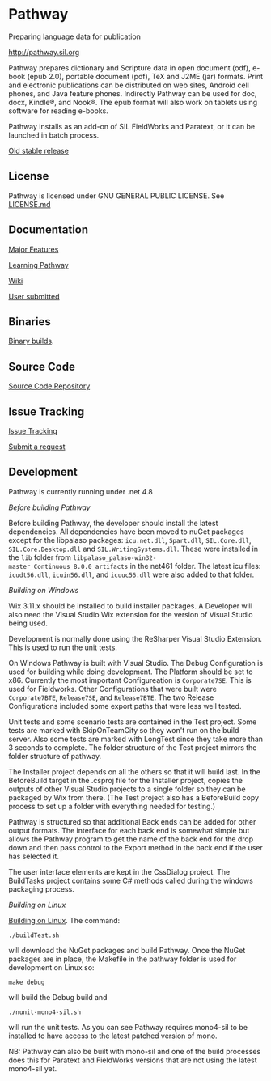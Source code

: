 Pathway
=======
Preparing language data for publication

http://pathway.sil.org

Pathway prepares dictionary and Scripture data in open document (odf), e-book (epub 2.0), portable document (pdf), TeX and J2ME (jar) formats. Print and electronic publications can be distributed on web sites, Android cell phones, and Java feature phones. Indirectly Pathway can be used for doc, docx, Kindle®, and Nook®. The epub format will also work on tablets using software for reading e-books.

Pathway installs as an add-on of SIL FieldWorks and Paratext, or it can be launched in batch process.

[Old stable release](http://www.sil.org/resources/software_fonts/pathway)


License
-------
Pathway is licensed under GNU GENERAL PUBLIC LICENSE. See [LICENSE.md](https://github.com/sillsdev/pathway/blob/develop/LICENSE.md)

Documentation
-------------
[Major Features](http://pathway.sil.org/features/)

[Learning Pathway](http://pathway.sil.org/demo/)

[Wiki](https://github.com/sillsdev/pathway/wiki)

[User submitted](http://lingtransoft.info/apps/pathway)


Binaries
--------
[Binary builds](http://build.palaso.org/project.html?projectId=Pathway&tab=projectOverview&guest=1).


Source Code
-----------
[Source Code Repository](https://github.com/sillsdev/pathway)


Issue Tracking
--------------
[Issue Tracking](https://jira.sil.org/browse/TD)

[Submit a request](https://github.com/sillsdev/pathway/wiki/Request-Form)


Development
-----------
Pathway is currently running under .net 4.8

*Before building Pathway*

Before building Pathway, the developer should install the latest dependencies. All dependencies have been moved to nuGet packages except for the libpalaso packages: `icu.net.dll`, `Spart.dll`, `SIL.Core.dll`, `SIL.Core.Desktop.dll` and `SIL.WritingSystems.dll`. These were installed in the `lib` folder from `libpalaso_palaso-win32-master_Continuous_8.0.0_artifacts` in the net461 folder. The latest icu files: `icudt56.dll`, `icuin56.dll`, and `icuuc56.dll` were also added to that folder.

*Building on Windows*

Wix 3.11.x should be installed to build installer packages. A Developer will also need the Visual Studio Wix extension for the version of Visual Studio being used.

Development is normally done using the ReSharper Visual Studio Extension. This is used to run the unit tests.

On Windows Pathway is built with Visual Studio. The Debug Configuration is used for building while doing development. The Platform should be set to x86. Currently the most important Configureation is `Corporate7SE`. This is used for Fieldworks. Other Configurations that were built were `Corporate7BTE`, `Release7SE`, and `Release7BTE`. The two Release Configurations included some export paths that were less well tested.

Unit tests and some scenario tests are contained in the Test project. Some tests are marked with SkipOnTeamCity so they won't run on the build server. Also some tests are marked with LongTest since they take more than 3 seconds to complete. The folder structure of the Test project mirrors the folder structure of pathway.

The Installer project depends on all the others so that it will build last. In the BeforeBuild target in the .csproj file for the Installer project, copies the outputs of other Visual Studio projects to a single folder so they can be packaged by Wix from there. (The Test project also has a BeforeBuild copy process to set up a folder with everything needed for testing.)

Pathway is structured so that additional Back ends can be added for other output formats. The interface for each back end is somewhat simple but allows the Pathway program to get the name of the back end for the drop down and then pass control to the Export method in the back end if the user has selected it.

The user interface elements are kept in the CssDialog project. The BuildTasks project contains some C# methods called during the windows packaging process.

*Building on Linux*

[Building on Linux](https://github.com/sillsdev/pathway/blob/develop/pathway/Documentation/Linux%20build%20instructions.txt). The command:

`./buildTest.sh`

will download the NuGet packages and build Pathway. Once the NuGet packages are in place, the Makefile in the pathway folder is used for development on Linux so:

`make debug`

will build the Debug build and

`./nunit-mono4-sil.sh`

will run the unit tests. As you can see Pathway requires mono4-sil to be installed to have access to the latest patched version of mono.

NB: Pathway can also be built with mono-sil and one of the build processes does this for Paratext and FieldWorks versions that are not using the latest mono4-sil yet.
